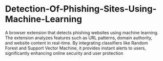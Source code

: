 # Detection-Of-Phishing-Sites-Using-Machine-Learning
A browser extension that detects phishing websites using machine learning.
The extension analyzes features such as URL patterns, domain authority, and website 
content in real-time. By integrating classifiers like Random Forest and Support Vector 
Machine, it provides instant alerts to users, significantly enhancing online security and 
user protection
